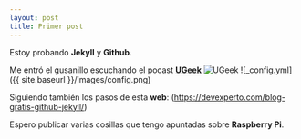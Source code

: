 ```yaml
---
layout: post
title: Primer post
---
```


Estoy probando **Jekyll** y **Github**.

Me entró el gusanillo escuchando el pocast [**UGeek**](https://ugeek.github.io/)
![UGeek](https://avatars2.githubusercontent.com/u/27757712?v=3&s=460)
![_config.yml]({{ site.baseurl }}/images/config.png)

Siguiendo también los pasos de esta **web**:
(https://devexperto.com/blog-gratis-github-jekyll/)

Espero publicar varias cosillas que tengo apuntadas sobre **Raspberry Pi**.
